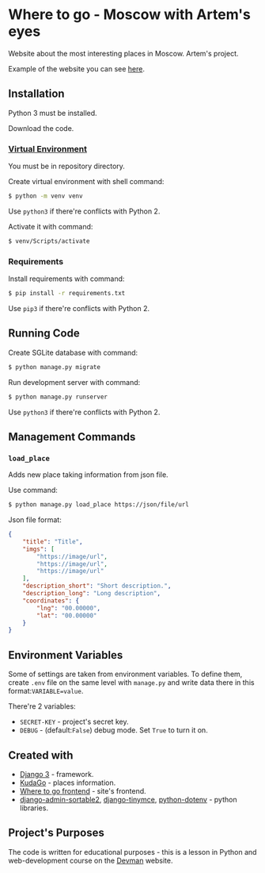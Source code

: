 # Where to go - Moscow with Artem's eyes

Website about the most interesting places in Moscow. Artem's project.

Example of the website you can see [here](http://maradz09.pythonanywhere.com/).

## Installation

Python 3 must be installed.

Download the code.

### [Virtual Environment](https://docs.python.org/3/library/venv.html)

You must be in repository directory.

Create virtual environment with shell command:
```bash
$ python -m venv venv
```
Use `python3` if there're conflicts with Python 2.

Activate it with command:
```bash
$ venv/Scripts/activate
```

### Requirements

Install requirements with command:
```bash
$ pip install -r requirements.txt
```
Use `pip3` if there're conflicts with Python 2.

## Running Code

Create SGLite database with command:
```bash
$ python manage.py migrate
```

Run development server with command:
```bash
$ python manage.py runserver
```
Use `python3` if there're conflicts with Python 2.

## Management Commands

### `load_place`

Adds new place taking information from json file. 

Use command:
```bash
$ python manage.py load_place https://json/file/url
```

Json file format:
```json
{
    "title": "Title",
    "imgs": [
        "https://image/url",
        "https://image/url",
        "https://image/url"
    ],
    "description_short": "Short description.",
    "description_long": "Long description",
    "coordinates": {
        "lng": "00.00000",
        "lat": "00.00000"
    }
}
```

## Environment Variables

Some of settings are taken from environment variables. To define them, create `.env` file on the same level with `manage.py` and write data there in this format:`VARIABLE=value`.

There're 2 variables:
- `SECRET-KEY` - project's secret key.
- `DEBUG` - (default:`False`) debug mode. Set `True` to turn it on.

## Created with

- [Django 3](https://www.djangoproject.com/) - framework.
- [KudaGo](https://kudago.com/) - places information.
- [Where to go frontend](https://github.com/devmanorg/where-to-go-frontend/) - site's frontend.
- [django-admin-sortable2](https://pypi.org/project/django-admin-sortable2/), [django-tinymce](https://github.com/aljosa/django-tinymce), [python-dotenv](https://pypi.org/project/python-dotenv/) - python libraries.

## Project's Purposes

The code is written for educational purposes - this is a lesson in Python and web-development course on the [Devman](https://dvmn.org/) website.
